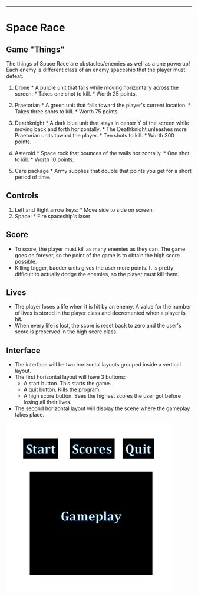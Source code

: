 ----
# Space Race

## Game "Things"

The things of Space Race are obstacles/enemies as well as a one powerup! Each enemy is different class of an enemy spaceship that the player must defeat.
 
  1. Drone
    * A purple unit that falls while moving horizontally across the screen.
    * Takes one shot to kill.
    * Worth 25 points.
  2. Praetorian
    * A green unit that falls toward the player's current location.
    * Takes three shots to kill.
    * Worth 75 points.
  3. Deathknight
    * A dark blue unit that stays in center Y of the screen while moving back and forth horizontally.
    * The Deathknight unleashes more Praetorian units toward the player.
    * Ten shots to kill.
    * Worth 300 points.
    
  4. Asteroid
    * Space rock that bounces of the walls horizontally.
    * One shot to kill.
    * Worth 10 points.
    
  5. Care package
    * Army supplies that double that points you get for a short period of time.
    
## Controls

  1. Left and Right arrow keys:
    * Move side to side on screen.
  2. Space:
    * Fire spaceship's laser

## Score

  * To score, the player must kill as many enemies as they can. The game goes on forever, so the point of the game is to obtain the high score possible.
  * Killing bigger, badder units gives the user more points. It is pretty difficult to actually dodge the enemies, so the player must kill them.

## Lives

  * The player loses a life when it is hit by an enemy. A value for the number of lives is stored in the player class and decremented when a player is hit.
  * When every life is lost, the score is reset back to zero and the user's score is preserved in the high score class.

## Interface

  * The interface will be two horizontal layouts grouped inside a vertical layout.
  * The first horizontal layout will have 3 buttons:
    * A start button. This starts the game.
    * A quit button. Kills the program.
    * A high score button. Sees the highest scores the user got before losing all their lives.
  * The second horizontal layout will display the scene where the gameplay takes place.
  
![alt text](images/layout.jpg "Layout")
 

